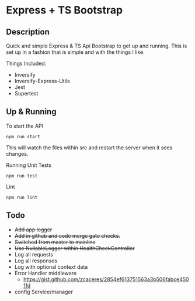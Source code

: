 # Express + TS Bootstrap

## Description
Quick and simple Express & TS Api Bootstrap to get up and running. This is set up in a fashion that is simple and with the things I like.

Things Included:
* Inversify
* Inversify-Express-Utils
* Jest
* Supertest


## Up & Running
To start the API
```
npm run start
```
This will watch the files within src and restart the server when it sees changes.

Running Unit Tests
```
npm run test
```

Lint
```
npm run lint
```

## Todo
* ~~Add app logger~~
* ~~Add in github and code merge gate checks.~~
* ~~Switched from master to mainline~~
* ~~Use NullableLogger within HealthCheckController~~
* Log all requests
* Log all responses
* Log with optional context data
* Error Handler middleware
    * https://gist.github.com/zcaceres/2854ef613751563a3b506fabce4501fd
* config Service/manager
